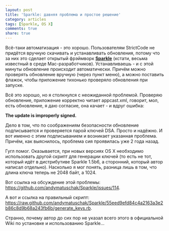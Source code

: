 ```yaml
---
layout: post
title: 'Sparkle: давняя проблема и простое решение'
category: articles
tags: [Sparkle, OS X]
comments: true
share: true
---
```


Всё-таки автоматизация - это хорошо. Пользователям StrictCode не придётся вручную скачивать и устанавливать обновления, потому что за них это сделает открытый фрэймворк **<a href="http://sparkle.andymatuschak.org/">Sparkle</a>** (кстати, весьма известный в среде Mac-разработчиков). Устанавливаешь - и с этой минуты обновление происходит автоматически. Причём можно проверять обновление вручную (через пункт меню), а можно поставить флажок, чтобы приложение тихонько проверяло обновления при запуске.

Всё это хорошо, но я столкнулся с неожиданной проблемой. Проверяю обновление, приложение корректно читает appcast.xml, говорит, мол, есть обновление, я даю согласие, она качает - и вдруг ошибка:

**The update is improperly signed.**

Дело в том, что по соображениям безопасности обновление подписывается и проверяется парой ключей DSA. Просто и надёжно. И вот именно с этим подписыванием и возникает указанная проблема. Причём, как выяснилось, проблема сия проявилась уже 2 года назад.

Гугл помог. Оказывается, при новых версиях OS X необходимо использовать другой скрипт для генерации ключей (то есть не тот, который идёт в дистрибутиве Sparkle 1.5b6, а сторонний, который автор написал отдельно). Насколько я мог понять, разница лишь в том, что длина ключа теперь не 2048 байт, а 1024.

Вот ссылка на обсуждение этой проблемы: https://github.com/andymatuschak/Sparkle/issues/114.

А вот и ссылка на правильный скрипт: https://raw.github.com/andymatuschak/Sparkle/55eed9efd84c4a2163a3e2b86c8d9b68a243fb6b/generate_keys.rb.

Странно, почему автор до сих пор не указал всего этого в официальной Wiki по установке и использованию Sparkle...
